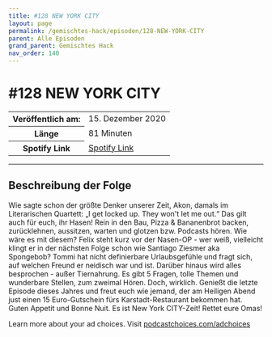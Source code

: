 ```yaml
---
title: #128 NEW YORK CITY
layout: page
permalink: /gemischtes-hack/episoden/128-NEW-YORK-CITY
parent: Alle Episoden
grand_parent: Gemischtes Hack
nav_order: 140
---
```


# #128 NEW YORK CITY
<table class="resp-table dcf-table dcf-table-responsive dcf-table-bordered dcf-table-striped dcf-w-100%">
                    <tbody>
                        <tr>
                            <th scope="row">Veröffentlich am:</th>
                            <td data-label="Veröffentlich am:">15. Dezember 2020</td>
                        </tr>
                        <tr>
                            <th scope="row">Länge </th>
                            <td data-label="Länge ">81 Minuten</td>
                        </tr><tr>
                                <th scope="row">Spotify Link</th>
                                <td data-label="Spotify Link"><a href="https://open.spotify.com/episode/6oLzmkEywzBKociuNAeQ4Q">Spotify Link</a></td>
                            </tr></tbody>
                </table>

***

## Beschreibung der Folge

<div>
<p>Wie sagte schon der größte Denker unserer Zeit, Akon, damals im Literarischen Quartett: „I get locked up. They won't let me out.“ Das gilt auch für euch, ihr Hasen! Rein in den Bau, Pizza &amp; Bananenbrot backen, zurücklehnen, aussitzen, warten und glotzen bzw. Podcasts hören. Wie wäre es mit diesem? Felix steht kurz vor der Nasen-OP - wer weiß, vielleicht klingt er in der nächsten Folge schon wie Santiago Ziesmer aka Spongebob? Tommi hat nicht definierbare Urlaubsgefühle und fragt sich, auf welchen Freund er neidisch war und ist. Darüber hinaus wird alles besprochen - außer Tiernahrung. Es gibt 5 Fragen, tolle Themen und wunderbare Stellen, zum zweimal Hören. Doch, wirklich. Genießt die letzte Episode dieses Jahres und freut euch wie jemand, der am Heiligen Abend just einen 15 Euro-Gutschein fürs Karstadt-Restaurant bekommen hat. Guten Appetit und Bonne Nuit. Es ist New York CITY-Zeit! Rettet eure Omas!</p><p> </p><p>Learn more about your ad choices. Visit <a href="https://podcastchoices.com/adchoices">podcastchoices.com/adchoices</a></p>  
</div>

